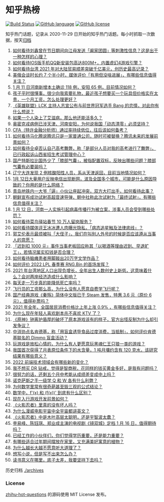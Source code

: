 # 知乎热榜
[![Build Status](https://github.com/ToWeLong/zhihu-hot-questions/workflows/CI/badge.svg)](https://github.com/ToWeLong/zhihu-hot-questions/actions)
[![GitHub language](https://img.shields.io/badge/language-golang-orange.svg)](https://golang.org/)
[![GitHub license](https://img.shields.io/github/license/ToWeLong/zhihu-hot-questions)](https://github.com/ToWeLong/zhihu-hot-questions/blob/main/LICENSE)

知乎热门话题，记录从 2020-11-29 日开始的知乎热门话题。每小时抓取一次数据，按天[归档](./archives)

<!-- BEGIN -->

1. [如何看待刘鑫曾在节日期间向江母发送「阖家团圆」等刺激性信息？这是出于一种怎样的心理？](https://www.zhihu.com/question/511025628)
1. [如何看待IOS版手机QQ新安装包高达800M+，内置虚幻4游戏引擎？](https://www.zhihu.com/question/510686648)
1. [如何看待台湾 2021 年对大陆贸易顺差突破千亿美元，创历史最高记录？](https://www.zhihu.com/question/510820601)
1. [美俄会谈时长约 7 个半小时，媒体评价「有用但没啥进展」，有哪些信息值得关注？](https://www.zhihu.com/question/510988573)
1. [1 月 11 日河南新增本土确诊 118 例，安阳 65 例，目前情况如何？](https://www.zhihu.com/question/511112548)
1. [孩子平时很懂事，很少向我索要礼物，最近孩子想要买一个玩具但价格实在太贵，一个月工资，怎么处理更好？](https://www.zhihu.com/question/510965459)
1. [《英雄联盟》LCK 主持人志宣公布与前世界冠军选手 Bang 的恋情，对此你有什么想说？](https://www.zhihu.com/question/510960892)
1. [如果一个人染上了艾滋病，那么他还能活多久？](https://www.zhihu.com/question/338355082)
1. [奥密克戎病例已涉天津、河南安阳，为何说我国「动态清零」必须坚持？](https://www.zhihu.com/question/510828636)
1. [CFA（特许金融分析师）通过率持续低位，往后该如何备考？](https://www.zhihu.com/question/389005253)
1. [如何看待马化腾说腾讯只是一家普通公司，随时可被替换？腾讯未来的发展前景如何？](https://www.zhihu.com/question/511122548)
1. [如何看待仝卓否认自己高考舞弊，称「是部分人员对我的高考进行了舞弊」，已行政起诉山西省招生考试管理中心？](https://www.zhihu.com/question/510971722)
1. [国产特斯拉比国外少了「膝部气囊」，被指配置双标，反映出哪些问题？膝部气囊有必要装吗？](https://www.zhihu.com/question/510769533)
1. [辽宁大连发现 2 例核酸阳性人员，系从天津返回，目前当地情况如何？](https://www.zhihu.com/question/511148976)
1. [1月 12日大量用户反映电信出现断网，波及全国多个城市，可能是什么原因导致的？你用的是什么网络？](https://www.zhihu.com/question/511130602)
1. [青岛地铁内一大爷「逼」小伙让座起冲突，双方大打出手，如何看待此事？](https://www.zhihu.com/question/510955433)
1. [朝鲜宣布成功试射高超音速导弹，朝中社称此次试射为「最终试射」，有哪些信息值得关注？](https://www.zhihu.com/question/511127161)
1. [1 月 12 日，河南一人实施引起病毒传播行为被立案，涉事人员会受到哪些处罚？](https://www.zhihu.com/question/511119932)
1. [如何看待菜鸟驿站春节 10 万人留岗服务？](https://www.zhihu.com/question/510874447)
1. [如何看待媒体评王冰冰遭人肉曝光隐私，「病态追星触及法律底线」？](https://www.zhihu.com/question/511114024)
1. [郭艾伦表示最烦被叫「大侄子」，我们在叫别人外号的时候是否应该遵从当事人的意愿？](https://www.zhihu.com/question/505985549)
1. [「迟到扣 1000 元」事件当事老板回应称其「以喝酒等理由迟到、早退旷工」，若情况属实扣钱是否合理？](https://www.zhihu.com/question/510963885)
1. [如何看待脑瘫患者用脚敲出20万字文学作品？](https://www.zhihu.com/question/511091169)
1. [如何评价 2022 LPL 春季赛 RNG.Bin 的首场发挥？](https://www.zhihu.com/question/510974793)
1. [2021 年台湾地区人口出现负增长，全年出生人数创史上新低，这意味着什么？会对两岸经济造成什么影响？](https://www.zhihu.com/question/510835585)
1. [每天走一万步真的能降低死亡率吗？](https://www.zhihu.com/question/507114883)
1. [飞行员的工资那么高，为什么没有人愿意自费学飞行呢？](https://www.zhihu.com/question/27782715)
1. [国产经典游戏《秦殇》简体中文版已于 Steam 发售，特惠 3.6 元（原价 6 元），值得补票吗？](https://www.zhihu.com/question/510983867)
1. [2021 年全年，全国居民消费价格比上年上涨 0.9% ，有哪些信息值得关注？](https://www.zhihu.com/question/511122254)
1. [为什么现在年轻人喜欢剧本杀不喜欢 KTV 了？](https://www.zhihu.com/question/508676250)
1. [《原神》钟离护盾厚的破坏了原本游戏该有的样子，官方出怪反制为什么却引发争议？](https://www.zhihu.com/question/510931166)
1. [中消协点名肯德基，称「用盲盒诱导食品过度消费，当抵制」，如何评价肯德基联名的 Dimmo 盲盒活动？](https://www.zhihu.com/question/511138824)
1. [玩游戏是放松心情的，为什么有人更愿意玩黑魂仁王只狼一类的游戏？](https://www.zhihu.com/question/485467515)
1. [我国首次获得了月表原位条件下的水含量，1 吨月壤约含有 120 克水，该研究结果有哪些意义？](https://www.zhihu.com/question/510740863)
1. [2022 前端技术领域会有哪些新的变化？](https://www.zhihu.com/question/493891614)
1. [我不想买 DR 钻戒，觉得是智商税，花同样的钱买黄金多好，是我有问题吗？](https://www.zhihu.com/question/510673820)
1. [很努力的话，还剩五个月中考能从成绩差变成中上吗？](https://www.zhihu.com/question/510710255)
1. [诺克萨斯之手一级学 Q 和 W 各有什么利弊？](https://www.zhihu.com/question/355461733)
1. [为何数学里常有很奇葩甚至毁三观的公式结论？](https://www.zhihu.com/question/499904781)
1. [数学中，f'(x) 和 (f(x))' 到底有什么区别？](https://www.zhihu.com/question/495948838)
1. [现在入行游戏开发前景如何？](https://www.zhihu.com/question/509691450)
1. [《火影忍者》里真的没有坏人吗？](https://www.zhihu.com/question/510321357)
1. [为什么漫威电影宇宙中全宇宙都讲英文？](https://www.zhihu.com/question/268419009)
1. [《火影忍者》中是木叶高层太聪明，还是宇智波太蠢？](https://www.zhihu.com/question/509615464)
1. [李易峰、陈钰琪、郑业成主演的电视剧《镜双城》定档 1 月 16 日，值得期待吗？](https://www.zhihu.com/question/510779955)
1. [已经工作的小伙伴们，你们觉得学历重要，还是能力重要？](https://www.zhihu.com/question/511035326)
1. [有哪些适合过年期间摆放在家里，又充满美好寓意的植物？](https://www.zhihu.com/question/439459611)
1. [为什么越长大越不愿意听大道理了？](https://www.zhihu.com/question/510426627)
1. [想写小说，但是写不出来怎么办？](https://www.zhihu.com/question/510399128)
1. [读书意义在哪里，底子太差，我要坚持下去吗？](https://www.zhihu.com/question/511130411)

<!-- END -->

历史归档 [./archives](./archives)


### License
[zhihu-hot-questions](https://github.com/towelong/zhihu-hot-questions) 的源码使用 MIT License 发布。